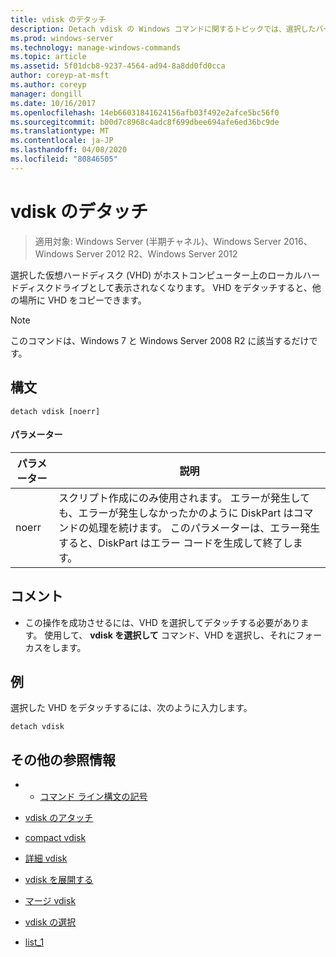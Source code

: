 ```yaml
---
title: vdisk のデタッチ
description: Detach vdisk の Windows コマンドに関するトピックでは、選択したバーチャルハードディスク (VHD) がホストコンピューター上のローカルハードディスクドライブとして表示されなくなります。
ms.prod: windows-server
ms.technology: manage-windows-commands
ms.topic: article
ms.assetid: 5f01dcb8-9237-4564-ad94-8a8dd0fd0cca
author: coreyp-at-msft
ms.author: coreyp
manager: dongill
ms.date: 10/16/2017
ms.openlocfilehash: 14eb66031841624156afb03f492e2afce5bc56f0
ms.sourcegitcommit: b00d7c8968c4adc8f699dbee694afe6ed36bc9de
ms.translationtype: MT
ms.contentlocale: ja-JP
ms.lasthandoff: 04/08/2020
ms.locfileid: "80846505"
---
```

# <a name="detach-vdisk"></a>vdisk のデタッチ

>適用対象: Windows Server (半期チャネル)、Windows Server 2016、Windows Server 2012 R2、Windows Server 2012

選択した仮想ハードディスク (VHD) がホストコンピューター上のローカルハードディスクドライブとして表示されなくなります。 VHD をデタッチすると、他の場所に VHD をコピーできます。  
  
> [!NOTE]  
> このコマンドは、Windows 7 と Windows Server 2008 R2 に該当するだけです。  
  
## <a name="syntax"></a>構文  
  
```  
detach vdisk [noerr]  
```  
  
#### <a name="parameters"></a>パラメーター  
  
|パラメーター|説明|  
|-------|--------|  
|noerr|スクリプト作成にのみ使用されます。 エラーが発生しても、エラーが発生しなかったかのように DiskPart はコマンドの処理を続けます。 このパラメーターは、エラー発生すると、DiskPart はエラー コードを生成して終了します。|  
  
## <a name="remarks"></a>コメント  
  
-   この操作を成功させるには、VHD を選択してデタッチする必要があります。 使用して、 **vdisk を選択して** コマンド、VHD を選択し、それにフォーカスをします。  
  
## <a name="examples"></a><a name=BKMK_Examples></a>例  
選択した VHD をデタッチするには、次のように入力します。  
  
```  
detach vdisk  
```  
  
## <a name="additional-references"></a>その他の参照情報  
  
-   - [コマンド ライン構文の記号](command-line-syntax-key.md)  
  
-   [vdisk のアタッチ](attach-vdisk.md)  
  
-   [compact vdisk](compact-vdisk.md)  

-   [詳細 vdisk](detail-vdisk.md)  
  
-   [vdisk を展開する](expand-vdisk.md)  
  
-   [マージ vdisk](merge-vdisk.md)  
  
-   [vdisk の選択](select-vdisk.md)  
  
-   [list_1](list_1.md)  
  

